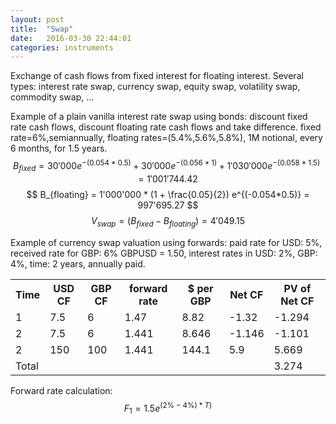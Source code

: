 ```yaml
---
layout: post
title:  "Swap"
date:   2016-03-30 22:44:01
categories: instruments
---
```


Exchange of cash flows from fixed interest for floating interest.
Several types: interest rate swap, currency swap, equity swap, volatility swap,
commodity swap, ...

Example of a plain vanilla interest rate swap using bonds:
discount fixed rate cash flows, discount floating rate cash flows and take
difference.
fixed rate=6%,semiannually, floating rates=(5.4%,5.6%,5.8%), 1M notional, every
6 months, for 1.5 years.
$$ B_{fixed} = 30'000 e^{-(0.054*0.5)} + 30'000 e^{-(0.056*1)} + 1'030'000
e^{-(0.058*1.5)} = 1'001'744.42 $$
$$ B_{floating} = 1'000'000 * (1 + \frac{0.05}{2}) e^{(-0.054*0.5)} = 997'695.27
$$
$$ V_{swap} = (B_{fixed} - B_{floating}) = 4'049.15 $$

Example of currency swap valuation using forwards:
paid rate for USD: 5%, received rate for GBP: 6%
GBPUSD = 1.50, interest rates in USD: 2%, GBP: 4%, time: 2 years, annually paid.
<table>
<tr><th>Time</th><th>USD CF</th><th>GBP CF</th><th>forward rate</th><th>$ per
GBP</th><th>Net CF</th><th>PV of Net CF</th></tr>
<tr><td>1</td><td>7.5</td><td>6</td><td>1.47</td><td>8.82</td><td>-1.32</td><td>-1.294</td></tr>
<tr><td>2</td><td>7.5</td><td>6</td><td>1.441</td><td>8.646</td><td>-1.146</td><td>-1.101</td></tr>
<tr><td>2</td><td>150</td><td>100</td><td>1.441</td><td>144.1</td><td>5.9</td><td>5.669</td></tr>
<tr><td align="left" colspan="6">Total</td><td>3.274</td></tr>
</table>

Forward rate calculation: $$ F_1 = 1.5 e^{(2{\%}-4{\%})*T)} $$

